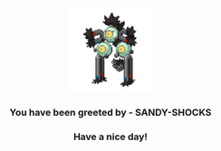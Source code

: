 <p align="center">
            <img src="https://raw.githubusercontent.com/PokeAPI/sprites/master/sprites/pokemon/989.png" width="150" height="150">
          </p>
          <h3 align="center">You have been greeted by - <b>SANDY-SHOCKS</b></h3>
          <h3 align="center">Have a nice day!</h3>
